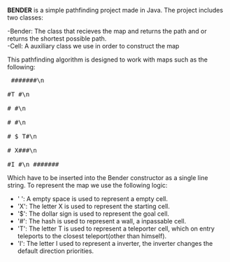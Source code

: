 **BENDER** is a simple pathfinding project made in Java.
The project includes two classes:    
  
  -Bender: The class that recieves the map and returns the path and or returns the shortest possible path.  
  -Cell: A auxiliary class we use in order to construct the map  
 
This pathfinding algorithm is designed to work with maps such as the following:
      <pre>
                #######\n  
                #T    #\n  
                #     #\n  
                #     #\n  
                #  $ T#\n  
                #  X###\n  
                #I    #\n 
                #######
      </pre>
      
Which have to be inserted into the Bender constructor as a single line string. To represent the map we use the following logic:

<ul>
<li>' ': A empty space is used to represent a empty cell.</li>
<li>'X': The letter X is used to represent the starting cell.</li>
<li>'$': The dollar sign is used to represent the goal cell.</li>
<li>'#': The hash is used to represent a wall, a inpassable cell.</li>
<li>'T': The letter T is used to represent a teleporter cell, which on entry teleports to the closest teleport(other than himself).</li>
<li>'I': The letter I used to represent a inverter, the inverter changes the default direction priorities.</li>



</ul>

